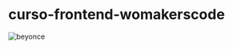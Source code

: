 # curso-frontend-womakerscode

![beyonce](https://user-images.githubusercontent.com/70231790/91217599-2379a100-e6ee-11ea-90c6-00c3ff2f4b23.jpg)
